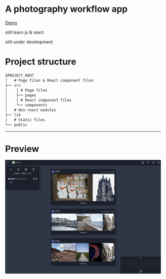 # A photography workflow app

[Demo](https://demo.luobo.ca)

still learn js & react

still under development

# Project structure
```
$PROJECT_ROOT
│   # Page files & React component files
├── src
│    │ # Page files
│    ├── pages
│    │ # React component files
│    └── components
│   # Non-react modules
├── lib
│   # Static files
└── public
```
---
# Preview
![preview](preview.png)
